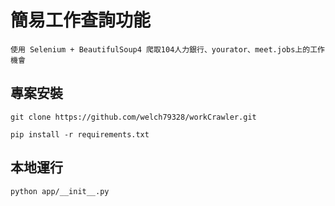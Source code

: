 # 簡易工作查詢功能
```
使用 Selenium + BeautifulSoup4 爬取104人力銀行、yourator、meet.jobs上的工作機會
```

## 專案安裝
```
git clone https://github.com/welch79328/workCrawler.git
```

```
pip install -r requirements.txt
```

## 本地運行

```
python app/__init__.py
```
